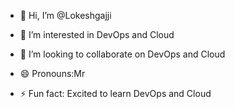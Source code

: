 - 👋 Hi, I’m @Lokeshgajji
- 👀 I’m interested in DevOps and Cloud

- 💞️ I’m looking to collaborate on DevOps and Cloud
- 😄 Pronouns:Mr
- ⚡ Fun fact: Excited to learn DevOps and Cloud

<!---
Lokeshgajji/Lokeshgajji is a ✨ special ✨ repository because its `README.md` (this file) appears on your GitHub profile.
You can click the Preview link to take a look at your changes.
--->
